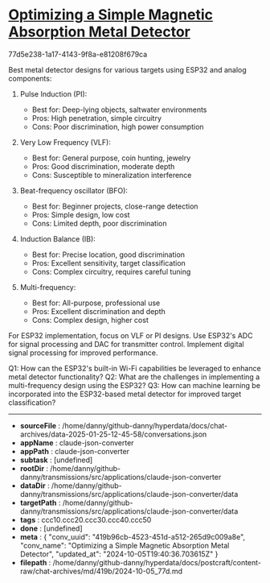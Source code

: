 # [Optimizing a Simple Magnetic Absorption Metal Detector](https://claude.ai/chat/419b96cb-4523-451d-a512-265d9c009a8e)

77d5e238-1a17-4143-9f8a-e81208f679ca

 Best metal detector designs for various targets using ESP32 and analog components:

1. Pulse Induction (PI):
   - Best for: Deep-lying objects, saltwater environments
   - Pros: High penetration, simple circuitry
   - Cons: Poor discrimination, high power consumption

2. Very Low Frequency (VLF):
   - Best for: General purpose, coin hunting, jewelry
   - Pros: Good discrimination, moderate depth
   - Cons: Susceptible to mineralization interference

3. Beat-frequency oscillator (BFO):
   - Best for: Beginner projects, close-range detection
   - Pros: Simple design, low cost
   - Cons: Limited depth, poor discrimination

4. Induction Balance (IB):
   - Best for: Precise location, good discrimination
   - Pros: Excellent sensitivity, target classification
   - Cons: Complex circuitry, requires careful tuning

5. Multi-frequency:
   - Best for: All-purpose, professional use
   - Pros: Excellent discrimination and depth
   - Cons: Complex design, higher cost

For ESP32 implementation, focus on VLF or PI designs. Use ESP32's ADC for signal processing and DAC for transmitter control. Implement digital signal processing for improved performance.

Q1: How can the ESP32's built-in Wi-Fi capabilities be leveraged to enhance metal detector functionality?
Q2: What are the challenges in implementing a multi-frequency design using the ESP32?
Q3: How can machine learning be incorporated into the ESP32-based metal detector for improved target classification?

---

* **sourceFile** : /home/danny/github-danny/hyperdata/docs/chat-archives/data-2025-01-25-12-45-58/conversations.json
* **appName** : claude-json-converter
* **appPath** : claude-json-converter
* **subtask** : [undefined]
* **rootDir** : /home/danny/github-danny/transmissions/src/applications/claude-json-converter
* **dataDir** : /home/danny/github-danny/transmissions/src/applications/claude-json-converter/data
* **targetPath** : /home/danny/github-danny/transmissions/src/applications/claude-json-converter/data
* **tags** : ccc10.ccc20.ccc30.ccc40.ccc50
* **done** : [undefined]
* **meta** : {
  "conv_uuid": "419b96cb-4523-451d-a512-265d9c009a8e",
  "conv_name": "Optimizing a Simple Magnetic Absorption Metal Detector",
  "updated_at": "2024-10-05T19:40:36.703615Z"
}
* **filepath** : /home/danny/github-danny/hyperdata/docs/postcraft/content-raw/chat-archives/md/419b/2024-10-05_77d.md